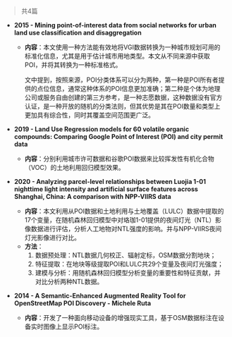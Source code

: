 > 共4篇

- **2015 - Mining point-of-interest data from social networks for urban land use classification and disaggregation**
    - **内容**：本文使用一种方法能有效地将VGI数据转换为一种城市规划可用的标准化信息，尤其是用于估计城市用地类型。本文从不同来源中获取POI，并将其转换为一种标准格式。

        文中提到，按照来源，POI分类体系可以分为两种，第一种是POI所有者提供的点位信息，通常这种体系的POI信息更加准确；第二种是个体为地理公司或服务自由创建的第三方参考，是一种志愿数据，这种数据没有官方认证，是一种开放的随机的分类法则，但其优势是其在POI数量和类型上更加具有综合性，同时其覆盖空间范围更广泛。

- **2019 - Land Use Regression models for 60 volatile organic compounds: Comparing Google Point of Interest (POI) and city permit data**
    - **内容**：分别利用城市许可数据和谷歌POI数据来比较挥发性有机化合物（VOC）的土地利用回归模型效果。
- **2020 - Analyzing parcel-level relationships between Luojia 1-01 nighttime light intensity and artificial surface features across Shanghai, China: A comparison with NPP-VIIRS data**
    - **内容**：本文利用从POI数据和土地利用与土地覆盖（LULC）数据中提取的17个变量，在随机森林回归模型中对珞珈1-01提供的夜间灯光（NTL）影像数据进行评估，分析人工地物对NTL强度的影响。并与NPP-VIIRS夜间灯光影像进行对比。
    - **方法**：
        1. 数据预处理：NTL数据几何校正、辐射定标，OSM数据分割地块；
        2. 特征提取：在地块等级提取POI和LULC共29个变量及夜间灯光强度；
        3. 建模与分析：用随机森林回归模型分析变量的重要性和特征贡献，并对比分析两种NTL数据。

- **2014 - A Semantic-Enhanced Augmented Reality Tool for OpenStreetMap POI Discovery - Michele Ruta**
	- **内容**：开发了一种面向移动设备的增强现实工具，基于OSM数据标注在设备实时图像上显示POI标注。